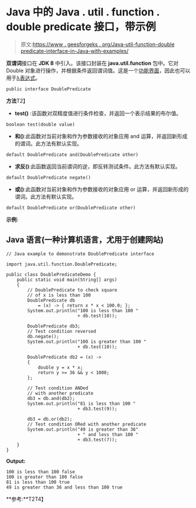 # Java 中的 Java . util . function . double predicate 接口，带示例

> 原文:[https://www . geesforgeks . org/Java-util-function-double predicate-interface-in-Java-with-examples/](https://www.geeksforgeeks.org/java-util-function-doublepredicate-interface-in-java-with-examples/)

**双谓词**接口在 **JDK 8** 中引入。该接口封装在 **java.util.function** 包中。它对 Double 对象进行操作，并根据条件返回谓词值。这是一个[功能界面](https://www.geeksforgeeks.org/functional-interfaces-java/)，因此也可以用于[λ表达式](https://www.geeksforgeeks.org/lambda-expressions-java-8/)。

```
public interface DoublePredicate
```

**方法**T2】

*   **test()** :该函数对双精度值进行条件检查，并返回一个表示结果的布尔值。

```
boolean test(double value)
```

*   **和()**:此函数对当前对象和作为参数接收的对象应用 and 运算，并返回新形成的谓词。此方法有默认实现。

```
default DoublePredicate and(DoublePredicate other)
```

*   **求反()**:此函数返回当前谓词的逆，即反转测试条件。此方法有默认实现。

```
default DoublePredicate negate()
```

*   **或()**:此函数对当前对象和作为参数接收的对象应用 or 运算，并返回新形成的谓词。此方法有默认实现。

```
default DoublePredicate or(DoublePredicate other)
```

**示例:**

## Java 语言(一种计算机语言，尤用于创建网站)

```
// Java example to demonstrate DoublePredicate interface

import java.util.function.DoublePredicate;

public class DoublePredicateDemo {
    public static void main(String[] args)
    {
        // DoublePredicate to check square
        // of x is less than 100
        DoublePredicate db
            = (x) -> { return x * x < 100.0; };
        System.out.println("100 is less than 100 "
                           + db.test(10));

        DoublePredicate db3;
        // Test condition reversed
        db.negate();
        System.out.println("100 is greater than 100 "
                           + db.test(10));

        DoublePredicate db2 = (x) ->
        {
            double y = x * x;
            return y >= 36 && y < 1000;
        };

        // Test condition ANDed
        // with another predicate
        db3 = db.and(db2);
        System.out.println("81 is less than 100 "
                           + db3.test(9));

        db3 = db.or(db2);
        // Test condition ORed with another predicate
        System.out.println("49 is greater than 36"
                           + " and less than 100 "
                           + db3.test(7));
    }
}
```

**Output:** 

```
100 is less than 100 false
100 is greater than 100 false
81 is less than 100 true
49 is greater than 36 and less than 100 true
```

**参考:**T2T4】